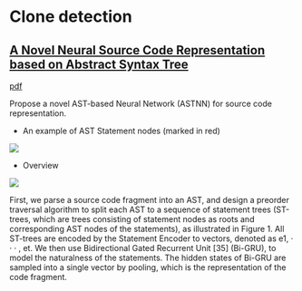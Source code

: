 # Clone detection

## [A Novel Neural Source Code Representation based on Abstract Syntax Tree](http://xuwang.tech/paper/astnn_icse2019.pdf)

[pdf](http://xuwang.tech/paper/astnn_icse2019.pdf)

Propose a novel AST-based Neural Network (ASTNN) for source code
representation.

- An example of AST Statement nodes (marked in red)

![](https://i.loli.net/2019/09/25/mKRJpCDcZu7bG14.png)

- Overview

![](https://i.loli.net/2019/09/25/PFWhzAdqYB9Tbcw.png)

First, we parse a source code fragment into an AST, and design a preorder traversal algorithm to split each AST to a sequence of statement trees (ST-trees, which are trees consisting of statement nodes as roots and corresponding AST nodes of the statements), as illustrated in Figure 1. All ST-trees are encoded by the Statement Encoder to vectors, denoted as e1, · · · , et. We then use Bidirectional Gated Recurrent Unit [35] (Bi-GRU), to model the naturalness of the statements. The hidden states of Bi-GRU are sampled into a single vector by pooling, which is the representation of the code fragment.